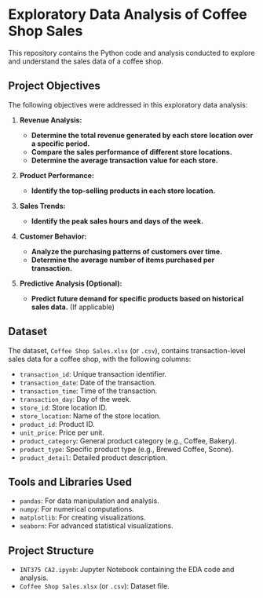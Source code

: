 # Exploratory Data Analysis of Coffee Shop Sales

This repository contains the Python code and analysis conducted to explore and understand the sales data of a coffee shop. 

## Project Objectives

The following objectives were addressed in this exploratory data analysis:

1.  **Revenue Analysis:**
    * **Determine the total revenue generated by each store location over a specific period.**
    * **Compare the sales performance of different store locations.**
    * **Determine the average transaction value for each store.**

2.  **Product Performance:**
    * **Identify the top-selling products in each store location.**

3.  **Sales Trends:**
    * **Identify the peak sales hours and days of the week.**

4.  **Customer Behavior:**
    * **Analyze the purchasing patterns of customers over time.**
    * **Determine the average number of items purchased per transaction.**

5.  **Predictive Analysis (Optional):**
    * **Predict future demand for specific products based on historical sales data.** (If applicable)

## Dataset

The dataset, `Coffee Shop Sales.xlsx` (or `.csv`), contains transaction-level sales data for a coffee shop, with the following columns:

* `transaction_id`: Unique transaction identifier.
* `transaction_date`: Date of the transaction.
* `transaction_time`: Time of the transaction.
* `transaction_day`: Day of the week.
* `store_id`: Store location ID.
* `store_location`: Name of the store location.
* `product_id`: Product ID.
* `unit_price`: Price per unit.
* `product_category`: General product category (e.g., Coffee, Bakery).
* `product_type`: Specific product type (e.g., Brewed Coffee, Scone).
* `product_detail`: Detailed product description.

## Tools and Libraries Used

* `pandas`: For data manipulation and analysis.
* `numpy`: For numerical computations.
* `matplotlib`: For creating visualizations.
* `seaborn`: For advanced statistical visualizations.

## Project Structure

* `INT375 CA2.ipynb`: Jupyter Notebook containing the EDA code and analysis.
* `Coffee Shop Sales.xlsx` (or `.csv`): Dataset file.
